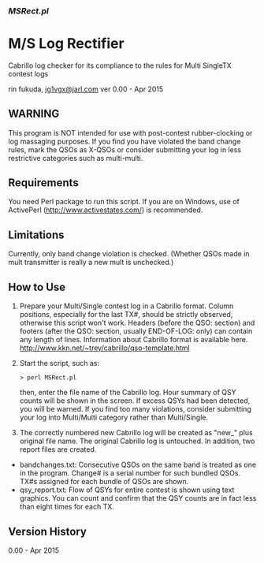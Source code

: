 ### _MSRect.pl_
M/S Log Rectifier
=================
Cabrillo log checker for its compliance to the rules
for Multi SingleTX contest logs

rin fukuda, jg1vgx@jarl.com
ver 0.00 - Apr 2015

WARNING
-------
This program is NOT intended for use with post-contest rubber-clocking or log massaging purposes.
If you find you have violated the band change rules, mark the QSOs as X-QSOs or consider submitting your log in less restrictive categories such as multi-multi.

Requirements
------------
You need Perl package to run this script. If you are on Windows, use of ActivePerl (http://www.activestates.com/) is recommended. 

Limitations
-----------
Currently, only band change violation is checked. (Whether QSOs made in mult transmitter is really a new mult is unchecked.)

How to Use
----------
1. Prepare your Multi/Single contest log in a Cabrillo format. Column positions, especially for the last TX#, should be strictly observed, otherwise this script won't work. Headers (before the QSO: section) and footers (after the QSO: section, usually END-OF-LOG: only) can contain any length of lines.
Information about Cabrillo format is available here.
http://www.kkn.net/~trey/cabrillo/qso-template.html

2. Start the script, such as:

    ```
    > perl MSRect.pl
    ```
    
    then, enter the file name of the Cabrillo log. Hour summary of QSY counts will be shown in the screen. If excess QSYs had been detected, you will be warned. If you find too many violations, consider submitting your log into Multi/Multi category rather than Multi/Single.

3. The correctly numbered new Cabrillo log will be created as "new_" plus original file name. The original Cabrillo log is untouched. In addition, two report files are created.

- bandchanges.txt: Consecutive QSOs on the same band is treated as one in the program. Change# is a serial number for such bundled QSOs. TX#s assigned for each bundle of QSOs are shown.
- qsy_report.txt: Flow of QSYs for entire contest is shown using text graphics. You can count and confirm that the QSY counts are in fact less than eight times for each TX.

Version History
---------------
0.00 - Apr 2015
